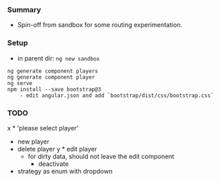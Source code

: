 
### Summary

* Spin-off from sandbox for some routing experimentation.

### Setup

* in parent dir: `ng new sandbox`

```
ng generate component players
ng generate component player
ng serve
npm install --save bootstrap@3
    - edit angular.json and add `bootstrap/dist/css/bootstrap.css`
```

### TODO

x * 'please select player'
* new player
* delete player
y * edit player 
    - for dirty data, should not leave the edit component
        - deactivate
* strategy as enum with dropdown  
